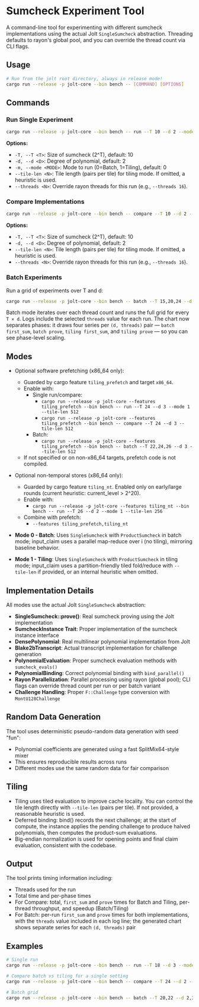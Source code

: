 # Sumcheck Experiment Tool

A command-line tool for experimenting with different sumcheck implementations using the actual Jolt `SingleSumcheck` abstraction. Threading defaults to rayon's global pool, and you can override the thread count via CLI flags.

## Usage

```bash
# Run from the jolt root directory, always in release mode!
cargo run --release -p jolt-core --bin bench -- [COMMAND] [OPTIONS]
```

## Commands

### Run Single Experiment
```bash
cargo run --release -p jolt-core --bin bench -- run --T 10 --d 2 --mode 0 --tile-len 256
```

**Options:**
- `-T, --T <T>`: Size of sumcheck (2^T), default: 10
- `-d, --d <D>`: Degree of polynomial, default: 2  
- `-m, --mode <MODE>`: Mode to run (0=Batch, 1=Tiling), default: 0
- `--tile-len <N>`: Tile length (pairs per tile) for tiling mode. If omitted, a heuristic is used.
- `--threads <N>`: Override rayon threads for this run (e.g., `--threads 16`).

### Compare Implementations
```bash
cargo run --release -p jolt-core --bin bench -- compare --T 10 --d 2 --tile-len 256
```

**Options:**
- `-T, --T <T>`: Size of sumcheck (2^T), default: 10
- `-d, --d <D>`: Degree of polynomial, default: 2
- `--tile-len <N>`: Tile length (pairs per tile) for tiling mode. If omitted, a heuristic is used.
- `--threads <N>`: Override rayon threads for this run (e.g., `--threads 16`).

### Batch Experiments
Run a grid of experiments over T and d:
```bash
cargo run --release -p jolt-core --bin bench -- batch --T 15,20,24 --d 2,3,4 --tile-len 128,256,512 --threads 8,16,32
```

Batch mode iterates over each thread count and runs the full grid for every `T × d`. Logs include the selected `threads` value for each run. The chart now separates phases: it draws four series per `(d, threads)` pair — `batch first_sum`, `batch prove`, `tiling first_sum`, and `tiling prove` — so you can see phase-level scaling.

## Modes
- Optional software prefetching (x86_64 only):
  - Guarded by cargo feature `tiling_prefetch` and target `x86_64`.
  - Enable with:
    - Single run/compare:
      - `cargo run --release -p jolt-core --features tiling_prefetch --bin bench -- run --T 24 --d 3 --mode 1 --tile-len 512`
      - `cargo run --release -p jolt-core --features tiling_prefetch --bin bench -- compare --T 24 --d 3 --tile-len 512`
    - Batch:
      - `cargo run --release -p jolt-core --features tiling_prefetch --bin bench -- batch --T 22,24,26 --d 3 --tile-len 512`
  - If not specified or on non-x86_64 targets, prefetch code is not compiled.

- Optional non-temporal stores (x86_64 only):
  - Guarded by cargo feature `tiling_nt`. Enabled only on early/large rounds (current heuristic: current_level > 2^20).
  - Enable with:
    - `cargo run --release -p jolt-core --features tiling_nt --bin bench -- run --T 26 --d 2 --mode 1 --tile-len 256`
  - Combine with prefetch:
    - `--features tiling_prefetch,tiling_nt`

- **Mode 0 - Batch**: Uses `SingleSumcheck` with `ProductSumcheck` in batch mode; input_claim uses a parallel map-reduce over i (no tiling), mirroring baseline behavior.
- **Mode 1 - Tiling**: Uses `SingleSumcheck` with `ProductSumcheck` in tiling mode; input_claim uses a partition-friendly tiled fold/reduce with `--tile-len` if provided, or an internal heuristic when omitted.

## Implementation Details

All modes use the actual Jolt `SingleSumcheck` abstraction:
- **SingleSumcheck::prove()**: Real sumcheck proving using the Jolt implementation
- **SumcheckInstance Trait**: Proper implementation of the sumcheck instance interface
- **DensePolynomial**: Real multilinear polynomial implementation from Jolt
- **Blake2bTranscript**: Actual transcript implementation for challenge generation
- **PolynomialEvaluation**: Proper sumcheck evaluation methods with `sumcheck_evals()`
- **PolynomialBinding**: Correct polynomial binding with `bind_parallel()`
- **Rayon Parallelization**: Parallel processing using rayon (global pool); CLI flags can override thread count per run or per batch variant
- **Challenge Handling**: Proper `F::Challenge` type conversion with `MontU128Challenge`

## Random Data Generation

The tool uses deterministic pseudo-random data generation with seed "fun":
- Polynomial coefficients are generated using a fast SplitMix64-style mixer
- This ensures reproducible results across runs
- Different modes use the same random data for fair comparison

## Tiling

- Tiling uses tiled evaluation to improve cache locality. You can control the tile length directly with `--tile-len` (pairs per tile). If not provided, a reasonable heuristic is used.
- Deferred binding: bind() records the next challenge; at the start of compute, the instance applies the pending challenge to produce halved polynomials, then computes the product-sum evaluations.
- Big-endian normalization is used for opening points and final claim evaluation, consistent with the codebase.

## Output

The tool prints timing information including:
- Threads used for the run
- Total time and per-phase times
- For Compare: total, `first_sum` and `prove` times for Batch and Tiling, per-thread throughput, and speedup (Batch/Tiling)
- For Batch: per-run `first_sum` and `prove` times for both implementations, with the `threads` value included in each log line; the generated chart shows separate series for each `(d, threads)` pair

## Examples
```bash
# Single run
cargo run --release -p jolt-core --bin bench -- run --T 18 --d 3 --mode 1 --tile-len 256

# Compare batch vs tiling for a single setting
cargo run --release -p jolt-core --bin bench -- compare --T 24 --d 2 --tile-len 256 --threads 16

# Batch grid
cargo run --release -p jolt-core --bin bench -- batch --T 20,22 --d 2,3 --tile-len 128,256 --threads 8,16
```
